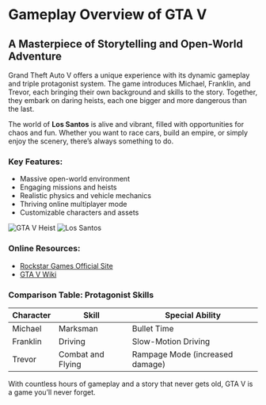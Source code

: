 # Gameplay Overview of GTA V

## A Masterpiece of Storytelling and Open-World Adventure

Grand Theft Auto V offers a unique experience with its dynamic gameplay and triple protagonist system. The game introduces Michael, Franklin, and Trevor, each bringing their own background and skills to the story. Together, they embark on daring heists, each one bigger and more dangerous than the last.

The world of **Los Santos** is alive and vibrant, filled with opportunities for chaos and fun. Whether you want to race cars, build an empire, or simply enjoy the scenery, there’s always something to do.

### Key Features:
- Massive open-world environment
- Engaging missions and heists
- Realistic physics and vehicle mechanics
- Thriving online multiplayer mode
- Customizable characters and assets

![GTA V Heist](https://www.example.com/heist_image.jpg)
![Los Santos](https://www.example.com/los_santos_image.jpg)

### Online Resources:
- [Rockstar Games Official Site](https://www.rockstargames.com)
- [GTA V Wiki](https://gta.fandom.com/wiki/Grand_Theft_Auto_V)

### Comparison Table: Protagonist Skills
| Character | Skill               | Special Ability           |
|-----------|---------------------|---------------------------|
| Michael   | Marksman            | Bullet Time               |
| Franklin  | Driving             | Slow-Motion Driving       |
| Trevor    | Combat and Flying   | Rampage Mode (increased damage) |

With countless hours of gameplay and a story that never gets old, GTA V is a game you’ll never forget.
